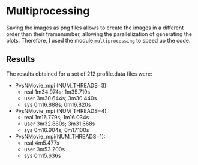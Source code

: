 # Multiprocessing

Saving the images as png files allows to create the images in a different order than their framenumber, allowing the parallelization of generating the plots. Therefore, I used the module `multiprocessing` to speed up the code.

## Results
The results obtained for a set of 212 profile.data files were:
- PvsNMovie_mpi (NUM_THREADS=3):
  - real  1m34.974s; 1m35.719s
  - user  3m30.644s; 3m30.440s
  - sys	  0m16.888s; 0m16.820s
- PvsNMovie_mpi (NUM_THREADS=4):
  - real  1m16.779s; 1m16.034s
  - user  3m32.880s; 3m31.668s
  - sys	  0m16.904s; 0m17.100s
- PvsNMovie_mpi(NUM_THREADS=1):
  - real  4m5.477s
  - user  3m53.200s
  - sys   0m15.636s 
